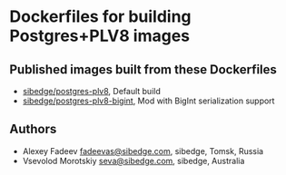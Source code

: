 # Dockerfiles for building Postgres+PLV8 images
## Published images built from these Dockerfiles
* [sibedge/postgres-plv8](https://hub.docker.com/r/sibedge/postgres-plv8), Default build
* [sibedge/postgres-plv8-bigint](https://hub.docker.com/r/sibedge/postgres-plv8), Mod with BigInt serialization support
## Authors
* Alexey Fadeev fadeevas@sibedge.com, sibedge, Tomsk, Russia
* Vsevolod Morotskiy seva@sibedge.com, sibedge, Australia

